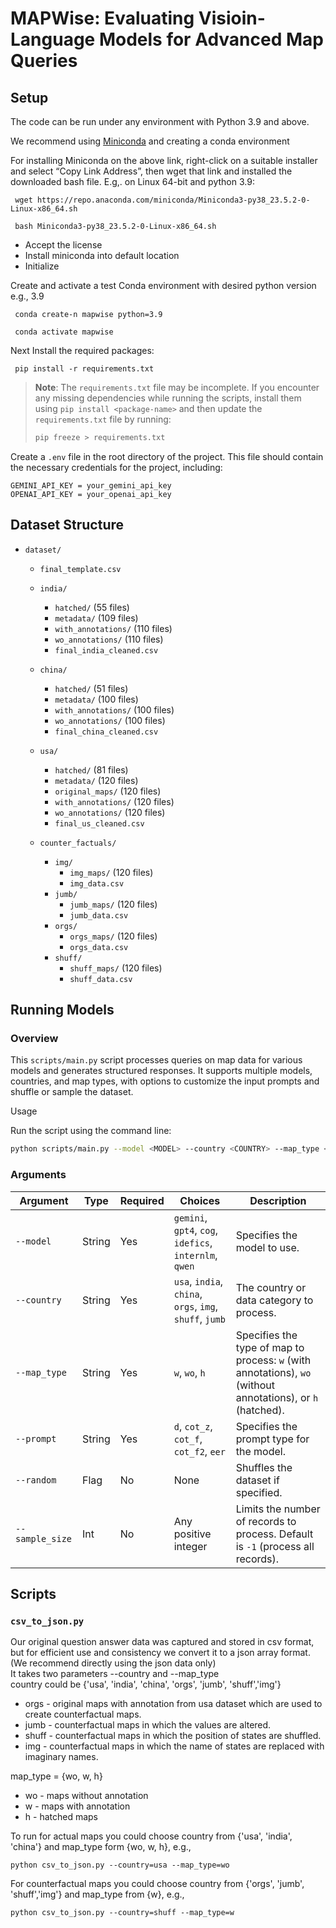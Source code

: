 # MAPWise: Evaluating Visioin-Language Models for Advanced Map Queries


## Setup
The code can be run under any environment with Python 3.9 and above.

We recommend using [Miniconda](https://docs.anaconda.com/miniconda/) and creating a conda environment

For installing Miniconda on the above link, right-click on a suitable installer and select “Copy Link Address”, then wget that link and installed the downloaded bash file. E.g,. on Linux 64-bit and python 3.9:

     wget https://repo.anaconda.com/miniconda/Miniconda3-py38_23.5.2-0-Linux-x86_64.sh

     bash Miniconda3-py38_23.5.2-0-Linux-x86_64.sh
- Accept the license
- Install miniconda into default location
- Initialize

Create and activate a test Conda environment with desired python version e.g., 3.9

     conda create-n mapwise python=3.9

     conda activate mapwise

Next Install the required packages:
     
     pip install -r requirements.txt

> **Note**: The `requirements.txt` file may be incomplete. If you encounter any missing dependencies while running the scripts, install them using `pip install <package-name>` and then update the `requirements.txt` file by running:
   > ```bash
   > pip freeze > requirements.txt
   > ```

Create a `.env` file in the root directory of the project. This file should contain the necessary credentials for the project, including:
    
    GEMINI_API_KEY = your_gemini_api_key
    OPENAI_API_KEY = your_openai_api_key
    


## Dataset Structure

- `dataset/`
    - `final_template.csv`
    - `india/`
        - `hatched/` (55 files)
        - `metadata/` (109 files)
        - `with_annotations/` (110 files)
        - `wo_annotations/` (110 files)
        - `final_india_cleaned.csv`

    - `china/`
        - `hatched/` (51 files)
        - `metadata/` (100 files)
        - `with_annotations/` (100 files)
        - `wo_annotations/` (100 files)
        - `final_china_cleaned.csv`
    
    - `usa/`
        - `hatched/` (81 files)
        - `metadata/` (120 files)
        - `original_maps/` (120 files)
        - `with_annotations/` (120 files)
        - `wo_annotations/` (120 files)
        - `final_us_cleaned.csv`

    - `counter_factuals/`
        - `img/`
            - `img_maps/` (120 files)
            - `img_data.csv`
        - `jumb/`
            - `jumb_maps/` (120 files)
            - `jumb_data.csv`
        - `orgs/`
            - `orgs_maps/` (120 files)
            - `orgs_data.csv`
        - `shuff/`
            - `shuff_maps/` (120 files)
            - `shuff_data.csv`

## Running Models

### Overview

This `scripts/main.py` script processes queries on map data for various models and generates structured responses. It supports multiple models, countries, and map types, with options to customize the input prompts and shuffle or sample the dataset.

Usage

Run the script using the command line:

```bash
python scripts/main.py --model <MODEL> --country <COUNTRY> --map_type <MAP_TYPE> --prompt <PROMPT> [--random] [--sample_size <SIZE>]
```
### Arguments

| Argument       | Type   | Required | Choices                                                                                       | Description                                                                                   |
|----------------|--------|----------|-----------------------------------------------------------------------------------------------|-----------------------------------------------------------------------------------------------|
| `--model`      | String | Yes      | `gemini`, `gpt4`, `cog`, `idefics`, `internlm`, `qwen`                                       | Specifies the model to use.                                                                  |
| `--country`    | String | Yes      | `usa`, `india`, `china`, `orgs`, `img`, `shuff`, `jumb`                                              | The country or data category to process.                                                     |
| `--map_type`   | String | Yes      | `w`, `wo`, `h`                                                                               | Specifies the type of map to process: `w` (with annotations), `wo` (without annotations), or `h` (hatched). |
| `--prompt`     | String | Yes      | `d`, `cot_z`, `cot_f`, `cot_f2`, `eer`                                                      | Specifies the prompt type for the model.                                                     |
| `--random`     | Flag   | No       | None                                                                                         | Shuffles the dataset if specified.                                                           |
| `--sample_size`| Int    | No       | Any positive integer                                                                         | Limits the number of records to process. Default is `-1` (process all records).              |

    
## Scripts

### `csv_to_json.py`

Our original question answer data was captured and stored in csv format, but for efficient use and consistency we convert it to a json array format. (We recommend directly using the json data only)\
It takes two parameters --country and --map_type \
country could be {'usa', 'india', 'china', 'orgs', 'jumb', 'shuff','img'}
- orgs - original maps with annotation from usa dataset which are used to create counterfactual maps.
- jumb - counterfactual maps in which the values are altered.
- shuff - counterfactual maps in which the position of states are shuffled.
- img - counterfactual maps in which the name of states are replaced with imaginary names.

map_type = {wo, w, h}
- wo - maps without annotation
- w - maps with annotation
- h - hatched maps

To run for actual maps you could choose country from {'usa', 'india', 'china'} and map_type form {wo, w, h}, e.g., 

    python csv_to_json.py --country=usa --map_type=wo

For counterfactual maps you could choose country from {'orgs', 'jumb', 'shuff','img'} and map_type from {w}, e.g.,

    python csv_to_json.py --country=shuff --map_type=w

    
